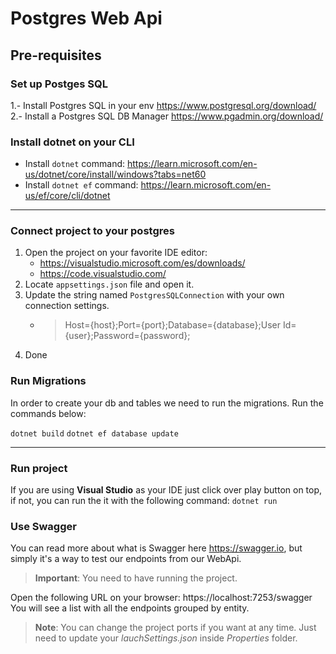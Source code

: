 # Postgres Web Api

## Pre-requisites
### Set up Postges SQL
1.- Install Postgres SQL in your env https://www.postgresql.org/download/
2.- Install a Postgres SQL DB Manager https://www.pgadmin.org/download/

### Install dotnet on your CLI

- Install <code>dotnet</code> command:
https://learn.microsoft.com/en-us/dotnet/core/install/windows?tabs=net60
- Install <code>dotnet ef</code> command:
https://learn.microsoft.com/en-us/ef/core/cli/dotnet

<hr>

### Connect project to your postgres
1. Open the project on your favorite IDE editor:
    - https://visualstudio.microsoft.com/es/downloads/
    - https://code.visualstudio.com/
2. Locate <code>appsettings.json</code> file and open it.
3. Update the string named <code>PostgresSQLConnection</code> with your own connection settings.
    - >Host={host};Port={port};Database={database};User Id={user};Password={password};
4. Done

### Run Migrations
In order to create your db and tables we need to run the migrations. Run the commands below:

<code>dotnet build</code>
<code>dotnet ef database update</code>

<hr>

### Run project
If you are using **Visual Studio** as your IDE just click over play button on top, if not, you can run the it with the following command:
<code>dotnet run</code>

### Use Swagger
You can read more about what is Swagger here https://swagger.io, but simply it's a way to test our endpoints from our WebApi.

>**Important**: You need to have running the project.

Open the following URL on your browser:
https://localhost:7253/swagger
You will see a list with all the endpoints grouped by entity.

>**Note**: You can change the project ports if you want at any time. Just need to update your *lauchSettings.json* inside *Properties* folder. 
